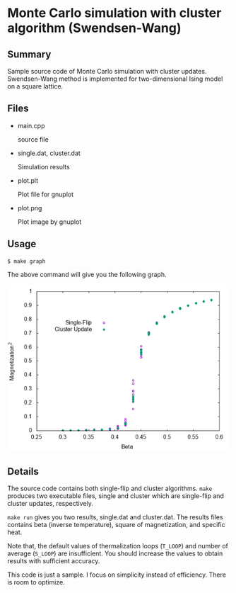 # Monte Carlo simulation with cluster algorithm (Swendsen-Wang)

## Summary

Sample source code of Monte Carlo simulation with cluster updates.
Swendsen-Wang method is implemented for two-dimensional Ising model
on a square lattice.

## Files

- main.cpp

   source file

- single.dat, cluster.dat

  Simulation results

- plot.plt

  Plot file for gnuplot

- plot.png

  Plot image by gnuplot

## Usage

    $ make graph

The above command will give you the following graph.

![plot.png](plot.png)

## Details

The source code contains both single-flip and cluster algorithms.
`make` produces two executable files, single and cluster which are
single-flip and cluster updates, respectively.

`make run` gives you two results, single.dat and cluster.dat.
The results files contains beta (inverse temperature), square of
magnetization, and specific heat.

Note that, the default values of thermalization loops (`T_LOOP`)
and number of average (`S_LOOP`) are insufficient. You should increase the values to obtain results with sufficient accuracy.

This code is just a sample. I focus on simplicity instead of efficiency. There is room to optimize.
